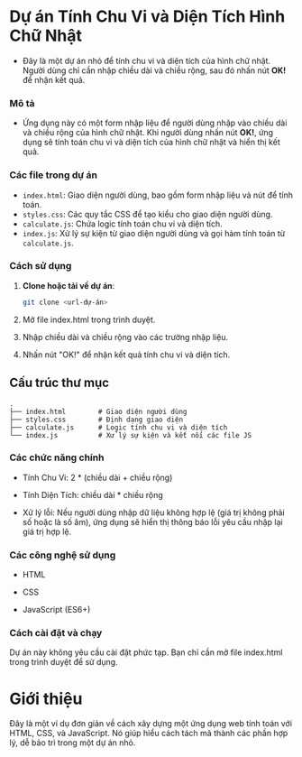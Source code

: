 # Dự án Tính Chu Vi và Diện Tích Hình Chữ Nhật

- Đây là một dự án nhỏ để tính chu vi và diện tích của hình chữ nhật. Người dùng chỉ cần nhập chiều dài và chiều rộng, sau đó nhấn nút **OK!** để nhận kết quả.

### Mô tả

- Ứng dụng này có một form nhập liệu để người dùng nhập vào chiều dài và chiều rộng của hình chữ nhật. Khi người dùng nhấn nút **OK!**, ứng dụng sẽ tính toán chu vi và diện tích của hình chữ nhật và hiển thị kết quả.

### Các file trong dự án

- `index.html`: Giao diện người dùng, bao gồm form nhập liệu và nút để tính toán.
- `styles.css`: Các quy tắc CSS để tạo kiểu cho giao diện người dùng.
- `calculate.js`: Chứa logic tính toán chu vi và diện tích.
- `index.js`: Xử lý sự kiện từ giao diện người dùng và gọi hàm tính toán từ `calculate.js`.

### Cách sử dụng

1. **Clone hoặc tải về dự án**:
   ```bash
   git clone <url-dự-án>
   ```

2. Mở file index.html trong trình duyệt.

3. Nhập chiều dài và chiều rộng vào các trường nhập liệu.

4. Nhấn nút "OK!" để nhận kết quả tính chu vi và diện tích.

## Cấu trúc thư mục

```
.
├── index.html        # Giao diện người dùng
├── styles.css        # Định dạng giao diện
├── calculate.js      # Logic tính chu vi và diện tích
└── index.js          # Xử lý sự kiện và kết nối các file JS
```

### Các chức năng chính

- Tính Chu Vi: 2 * (chiều dài + chiều rộng)

- Tính Diện Tích: chiều dài * chiều rộng

- Xử lý lỗi: Nếu người dùng nhập dữ liệu không hợp lệ (giá trị không phải số hoặc là số âm), ứng dụng sẽ hiển thị thông báo lỗi yêu cầu nhập lại giá trị hợp lệ.


### Các công nghệ sử dụng

- HTML

- CSS

- JavaScript (ES6+)


### Cách cài đặt và chạy
Dự án này không yêu cầu cài đặt phức tạp. Bạn chỉ cần mở file index.html trong trình duyệt để sử dụng.

# Giới thiệu
Đây là một ví dụ đơn giản về cách xây dựng một ứng dụng web tính toán với HTML, CSS, và JavaScript. Nó giúp hiểu cách tách mã thành các phần hợp lý, dễ bảo trì trong một dự án nhỏ.
